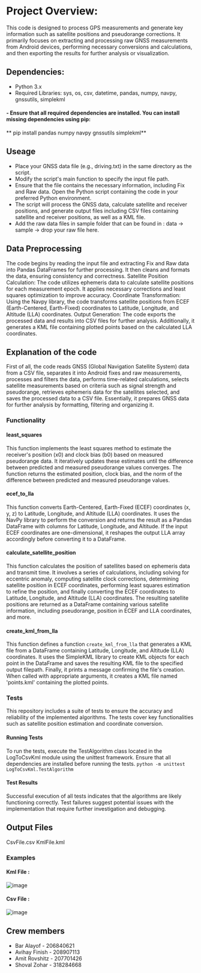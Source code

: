 # Project Overview:

This code is designed to process GPS measurements and generate key information such as satellite positions and pseudorange corrections. 
It primarily focuses on extracting and processing raw GNSS measurements from Android devices, performing necessary conversions and calculations, and then exporting the results for further analysis or visualization.

## Dependencies:

* Python 3.x
* Required Libraries: sys, os, csv, datetime, pandas, numpy, navpy, gnssutils, simplekml

#### - Ensure that all required dependencies are installed. You can install missing dependencies using pip:
 ** pip install pandas numpy navpy gnssutils simplekml**

## Useage
* Place your GNSS data file (e.g., driving.txt) in the same directory as the script.
*  Modify the script's main function to specify the input file path.
*  Ensure that the file contains the necessary information, including Fix and Raw data. Open the Python script containing the code in your preferred Python environment.
* The script will process the GNSS data, calculate satellite and receiver positions, and generate output files including CSV files containing satellite and receiver positions, as well as a KML file.
* Add the raw data files in sample folder that can be found in : data -> sample -> drop your raw file here.

## Data Preprocessing
The code begins by reading the input file and extracting Fix and Raw data into Pandas DataFrames for further processing. It then cleans and formats the data, ensuring consistency and correctness.
Satellite Position Calculation: The code utilizes ephemeris data to calculate satellite positions for each measurement epoch. It applies necessary corrections and least squares optimization to improve accuracy.
Coordinate Transformation: Using the Navpy library, the code transforms satellite positions from ECEF (Earth-Centered, Earth-Fixed) coordinates to Latitude, Longitude, and Altitude (LLA) coordinates.
Output Generation: The code exports the processed data and results into CSV files for further analysis. Additionally, it generates a KML file containing plotted points based on the calculated LLA coordinates.

## Explanation of the code

First of all, the code reads GNSS (Global Navigation Satellite System) data from a CSV file, separates it into Android fixes and raw measurements, processes and filters the data, performs time-related calculations,
selects satellite measurements based on criteria such as signal strength and pseudorange, retrieves ephemeris data for the satellites selected, and saves the processed data to a CSV file.
Essentially, it prepares GNSS data for further analysis by formatting, filtering and organizing it.

### Functionality
#### least_squares
This function implements the least squares method to estimate the receiver's position (x0) and clock bias (b0) based on measured pseudorange data.
It iteratively updates these estimates until the difference between predicted and measured pseudorange values converges.
The function returns the estimated position, clock bias, and the norm of the difference between predicted and measured pseudorange values.
#### ecef_to_lla
This function converts Earth-Centered, Earth-Fixed (ECEF) coordinates (x, y, z) to Latitude, Longitude, and Altitude (LLA) coordinates.
It uses the NavPy library to perform the conversion and returns the result as a Pandas DataFrame with columns for Latitude, Longitude, and Altitude.
If the input ECEF coordinates are one-dimensional, it reshapes the output LLA array accordingly before converting it to a DataFrame.
#### calculate_satellite_position
This function calculates the position of satellites based on ephemeris data and transmit time.
It involves a series of calculations, including solving for eccentric anomaly, computing satellite clock corrections, determining satellite position in ECEF coordinates, performing least squares estimation to refine the position,
and finally converting the ECEF coordinates to Latitude, Longitude, and Altitude (LLA) coordinates. The resulting satellite positions are returned as a DataFrame containing various satellite information, including pseudorange, position in ECEF and LLA coordinates, and more.
#### create_kml_from_lla
This function defines a function `create_kml_from_lla` that generates a KML file from a DataFrame containing Latitude, Longitude, and Altitude (LLA) coordinates.
It uses the SimpleKML library to create KML objects for each point in the DataFrame and saves the resulting KML file to the specified output filepath.
Finally, it prints a message confirming the file's creation. When called with appropriate arguments, it creates a KML file named 'points.kml' containing the plotted points.

### Tests
This repository includes a suite of tests to ensure the accuracy and reliability of the implemented algorithms. The tests cover key functionalities such as satellite position estimation and coordinate conversion.

#### Running Tests
To run the tests, execute the TestAlgorithm class located in the LogToCsvKml module using the unittest framework. Ensure that all dependencies are installed before running the tests.
``` python -m unittest LogToCsvKml.TestAlgorithm ```
#### Test Results
Successful execution of all tests indicates that the algorithms are likely functioning correctly.
Test failures suggest potential issues with the implementation that require further investigation and debugging.

## Output Files 
CsvFile.csv
KmlFile.kml
### Examples
#### Kml File : 
![image](https://github.com/barmud3/Autonomous-robots_0/assets/130641348/50a6bfad-1111-4c4d-911f-82d2be6e6a59)

#### Csv File : 
![image](https://github.com/barmud3/Autonomous-robots_0/assets/130641348/f6a53788-fe8a-47c5-ae88-49b7a06b4e09)

## Crew members 
* Bar Alayof - 206840621
* Avihay Finish - 208907113
* Amit Rovshitz - 207701426
* Shoval Zohar - 318284668

